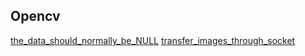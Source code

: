 ## Opencv

[the_data_should_normally_be_NULL](opencv/the_data_should_normally_be_NULL.html)
[transfer_images_through_socket](opencv/transfer_images_through_socket.html)
